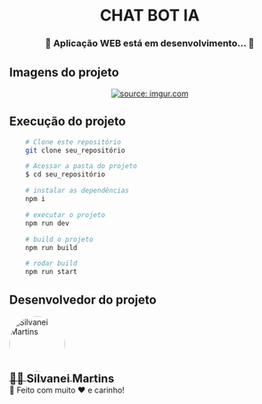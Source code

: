 <h1 align="center">
   CHAT BOT IA
</h1>

<h3 align="center">
	🚧  Aplicação WEB está em desenvolvimento...  🚧
</h3>

## Imagens do projeto

<p align="center">
  <a href="https://imgur.com/7ktsFje"><img src="https://i.imgur.com/7ktsFje.png" title="source: imgur.com" /></a>
  <br />
</p>


## Execução do projeto

```bash
    # Clone este repositório
    git clone seu_repositório

    # Acessar a pasta do projeto
    $ cd seu_repositório

    # instalar as dependências
    npm i

    # executar o projeto
    npm run dev

    # build o projeto
    npm run build

    # rodar build
    npm run start
```

## Desenvolvedor do projeto

<a href="https://github.com/SilvaneiMartins">
    <img
        style="border-radius:50%"
        src="https://github.com/SilvaneiMartins.png"
        width="100px;"
        alt="Silvanei Martins"
    />
</a>
<br />
<a href="https://github.com/SilvaneiMartins" title="Silvanei martins" >
    <sub style="font-size: 20px; font-weight: bold">
        👨‍🚀 <b>Silvanei Martins</b>
    </sub>
</a>
<br />
🚀 Feito com muito ❤️ e carinho!
